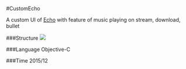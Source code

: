 #CustomEcho

A custom UI of [Echo](https://itunes.apple.com/us/app/echo-hui-sheng+-du-jia3d-yin/id1063969207?l=zh&ls=1&mt=8) with feature of music playing on stream, download, bullet

###Structure
![](http://screenshot.net/y7nvya3.jpg)

###Language
Objective-C

###Time
2015/12